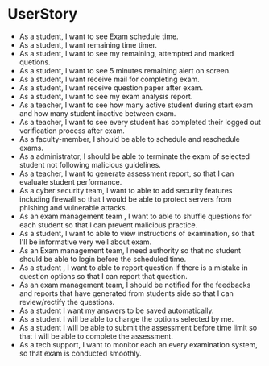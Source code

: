 # UserStory
- As a student, I want to see Exam schedule time.
- As a student, I want remaining time timer.
- As a student, I want to see my remaining, attempted and marked quetions.
- As a student, I want to see 5 minutes remaining alert on screen. 
- As a student, I want receive mail for completing exam.
- As a student, I want receive question paper after exam.
- As a student, I want to see my exam analysis report.
- As a teacher, I want to see how many active student during start exam and how many student inactive between exam.
- As a teacher, I want to see every student has completed their logged out verification process after exam.
- As a faculty-member, I should be able to schedule and reschedule exams.
- As a administrator, I should be able to terminate the exam of selected student not following malicious guidelines.
- As a teacher, I want to generate assessment report, so that I can evaluate student performance.
- As a cyber security team, I want to able to add security features including firewall so that I would be able to protect servers from phishing and vulnerable attacks.
- As an exam management team , I want to able to shuffle questions for each student so that I can prevent malicious practice.
- As a student, I want to able to view instructions of examination, so that I'll be informative very well about exam.
- As an Exam management team, I need authority so that no student should be able to login before the scheduled time.
- As a student , I want to able to report question If there is a mistake in question options so that I can report that question.
- As an exam management team, I should be notified for the feedbacks and reports that have generated from students side so that I can review/rectify the questions.
- As a student I want my answers to be saved automatically.
- As a student I will be able to change the options selected by me.
- As a student I will be able to submit the assessment before time limit so that i will be able to complete the assessment.
- As a tech support, I want to monitor each an every examination system, so that exam is conducted smoothly.
